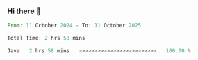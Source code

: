 ### Hi there 👋

<!--START_SECTION:waka-->

```rust
From: 11 October 2024 - To: 11 October 2025

Total Time: 2 hrs 58 mins

Java   2 hrs 58 mins   >>>>>>>>>>>>>>>>>>>>>>>>>   100.00 %
```

<!--END_SECTION:waka-->
